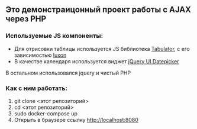 ## Это демонстраицонный проект работы с AJAX через PHP

### Используемые JS компоненты:
- Для отрисовки таблицы используется JS библиотека [Tabulator](http://tabulator.info), с его зависимостью [luxon](https://moment.github.io/luxon/#/)  
- В качестве календаря используется виджет [jQuery UI Datepicker](https://api.jqueryui.com/datepicker/)

В остальном использовался jquery и чистый PHP

### Как с ним работать:
1. git clone <этот репозиторий>
2. cd <этот репозиторий>
3. sudo docker-compose up
4. Открыть в браузере ссылку [http://localhost:8080](http://localhost:8080)
